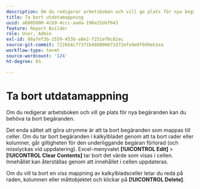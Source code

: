 ```yaml
---
description: Om du redigerar arbetsboken och vill ge plats för nya begäranden kan du behöva ta bort begäranden.
title: Ta bort utdatamappning
uuid: a6805800-4cb9-4ccc-aada-198a15def643
feature: Report Builder
role: User, Admin
exl-id: 88afef3b-1559-453b-a8e2-7251ef8c82ec
source-git-commit: 7226b4c77371b486006671d72efa9e0f0d9eb1ea
workflow-type: tm+mt
source-wordcount: '124'
ht-degree: 6%

---
```


# Ta bort utdatamappning

Om du redigerar arbetsboken och vill ge plats för nya begäranden kan du behöva ta bort begäranden.

Det enda sättet att göra utrymme är att ta bort begäranden som mappas till celler. Om du tar bort begäranden i kalkylbladet genom att ta bort rader eller kolumner, går giltigheten för den underliggande begäran förlorad (och misslyckas vid uppdatering). Excel-menyvalet **[!UICONTROL Edit]** > **[!UICONTROL Clear Contents]** tar bort det värde som visas i cellen. Innehållet kan återställas genom att innehållet i cellen uppdateras.

Om du vill ta bort en viss mappning av kalkylbladsceller letar du reda på raden, kolumnen eller måttobjektet och klickar på **[!UICONTROL Delete]**.
